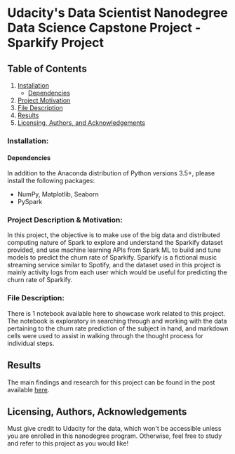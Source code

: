 # Udacity's Data Scientist Nanodegree Data Science Capstone Project - Sparkify Project

## Table of Contents

1. [Installation](#installation)
	* [Dependencies](#dependencies)
2. [Project Motivation](#motivation)
3. [File Description](#files)
4. [Results](#results)
5. [Licensing, Authors, and Acknowledgements](#licensing)

### Installation: <a name="installation"></a>
#### Dependencies <a name="dependencies"></a>
In addition to the Anaconda distribution of Python versions 3.5+, please install the following packages: 
* NumPy, Matplotlib, Seaborn  
* PySpark

### Project Description & Motivation: <a name="motivation"></a>
In this project, the objective is to make use of the big data and distributed computing nature of Spark to explore and understand the Sparkify dataset provided, and use machine learning APIs from Spark ML to build and tune models to predict the churn rate of Sparkify. Sparkify is a fictional music streaming service similar to Spotify, and the dataset used in this project is mainly activity logs from each user which would be useful for predicting the churn rate of Sparkify.

### File Description: <a name="files"></a>
There is 1 notebook available here to showcase work related to this project. The notebook is exploratory in searching through and working with the data pertaining to the churn rate prediction of the subject in hand, and markdown cells were used to assist in walking through the thought process for individual steps.  

## Results<a name="results"></a>
The main findings and research for this project can be found in the post available [here](https://medium.com/@jonathan.cy.lim/churn-rate-prediction-using-pyspark-2bc82c8e13b2).

## Licensing, Authors, Acknowledgements<a name="licensing"></a>
Must give credit to Udacity for the data, which won't be accessible unless you are enrolled in this nanodegree program.  Otherwise, feel free to study and refer to this project as you would like! 
